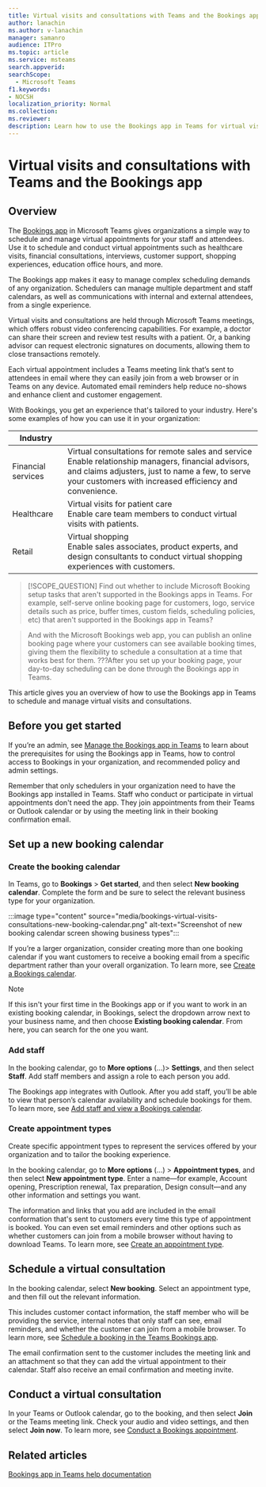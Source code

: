 ```yaml
---
title: Virtual visits and consultations with Teams and the Bookings app
author: lanachin
ms.author: v-lanachin
manager: samanro
audience: ITPro
ms.topic: article 
ms.service: msteams 
search.appverid: 
searchScope:
  - Microsoft Teams
f1.keywords:
- NOCSH
localization_priority: Normal
ms.collection: 
ms.reviewer: 
description: Learn how to use the Bookings app in Teams for virtual visits and consultations. 
---
```


# Virtual visits and consultations with Teams and the Bookings app

## Overview

The [Bookings app](https://support.microsoft.com/office/what-is-bookings-42d4e852-8e99-4d8f-9b70-d7fc93973cb5) in Microsoft Teams gives organizations a simple way to schedule and manage virtual appointments for your staff and attendees. Use it to schedule and conduct virtual appointments such as healthcare visits, financial consultations, interviews, customer support, shopping experiences, education office hours, and more.

The Bookings app makes it easy to manage complex scheduling demands of any organization. Schedulers can manage multiple department and staff calendars, as well as communications with internal and external attendees, from a single experience.

Virtual visits and consultations are held through Microsoft Teams meetings, which offers robust video conferencing capabilities. For example, a doctor can share their screen and review test results with a patient. Or, a banking advisor can request electronic signatures on documents, allowing them to close transactions remotely.

Each virtual appointment includes a Teams meeting link that’s sent to attendees in email where they can easily join from a web browser or in Teams on any device. Automated email reminders help reduce no-shows and enhance client and customer engagement.

With Bookings, you get an experience that's tailored to your industry. Here's some examples of how you can use it in your organization:

|Industry  ||
|---------|---------|
|Financial services    |  Virtual consultations for remote sales and service<br/>Enable relationship managers, financial advisors, and claims adjusters, just to name a few, to serve your customers with increased efficiency and convenience.  |
|Healthcare   |  Virtual visits for patient care <br/> Enable care team members to conduct virtual visits with patients.   |         |
|Retail   | Virtual shopping  <br/>Enable sales associates, product experts, and design consultants to conduct virtual shopping experiences with customers.   |         |

> [!SCOPE_QUESTION]
>Find out whether to include Microsoft Booking setup tasks that aren't supported in the Bookings apps in Teams. For example, self-serve online booking page for customers, logo, service details such as price, buffer times, custom fields, scheduling policies, etc) that aren't supported in the Bookings app in Teams?

> And with the Microsoft Bookings web app, you can publish an online booking page where your customers can see available booking times, giving them the flexibility to schedule a consultation at a time that works best for them. ???After you set up your booking page, your day-to-day scheduling can be done through the Bookings app in Teams.

This article gives you an overview of how to use the Bookings app in Teams to schedule and manage virtual visits and consultations.

## Before you get started

If you’re an admin, see [Manage the Bookings app in Teams](bookings-app-admin.md) to learn about the prerequisites for using the Bookings app in Teams, how to control access to Bookings in your organization, and recommended policy and admin settings.

Remember that only schedulers in your organization need to have the Bookings app installed in Teams. Staff who conduct or participate in virtual appointments don't need the app. They join appointments from their Teams or Outlook calendar or by using the meeting link in their booking confirmation email.

## Set up a new booking calendar

### Create the booking calendar

In Teams, go to **Bookings** > **Get started**, and then select **New booking calendar**. Complete the form and be sure to select the relevant business type for your organization.

:::image type="content" source="media/bookings-virtual-visits-consultations-new-booking-calendar.png" alt-text="Screenshot of new booking calendar screen showing business types":::

If you’re a larger organization, consider creating more than one booking calendar if you want customers to receive a booking email from a specific department rather than your overall organization. 
To learn more, see [Create a Bookings calendar](https://support.microsoft.com//office/create-a-bookings-calendar-921cfd26-a24d-4aca-9004-561594112148).

> [!NOTE]
> If this isn't your first time in the Bookings app or if you want to work in an existing booking calendar, in Bookings, select the dropdown arrow next to your business name, and then choose **Existing booking calendar**. From here, you can search for the one you want.

### Add staff

In the booking calendar, go to **More options** (...)> **Settings**, and then select **Staff**. Add staff members and assign a role to each person you add.

The Bookings app integrates with Outlook. After you add staff, you’ll be able to view that person’s calendar availability and schedule bookings for them. To learn more, see [Add staff and view a Bookings calendar](https://support.microsoft.com/office/add-staff-and-view-a-bookings-calendar-6c579f61-8adb-4514-9458-021de2023fa0).  

### Create appointment types

Create specific appointment types to represent the services offered by your organization and to tailor the booking experience.

In the booking calendar, go to **More options** (...) > **Appointment types**, and then select **New appointment type**. Enter a name&mdash;for example, Account opening, Prescription renewal, Tax preparation, Design consult&mdash;and any other information and settings you want.

The information and links that you add are included in the email conformation that's sent to customers every time this type of appointment is booked. You can even set email reminders and other options such as whether customers can join from a mobile browser without having to download Teams. To learn more, see [Create an appointment type](https://support.microsoft.com/office/create-an-appointment-type-810eac77-6a65-4dc8-964d-c00eadf43887).

## Schedule a virtual consultation

In the booking calendar, select **New booking**. Select an appointment type, and then fill out the relevant information.

This includes customer contact information, the staff member who will be providing the service, internal notes that only staff can see, email reminders, and whether the customer can join from a mobile browser. To learn more, see [Schedule a booking in the Teams Bookings app](https://support.microsoft.com/office/schedule-a-booking-in-the-teams-bookings-app-e275049d-0d0f-4161-8526-461a9f29439f).

The email confirmation sent to the customer includes the meeting link and an attachment so that they can add the virtual appointment to their calendar. Staff also receive an email confirmation and meeting invite.

## Conduct a virtual consultation

In your Teams or Outlook calendar, go to the booking, and then select **Join** or the Teams meeting link. Check your audio and video settings, and then select **Join now**. To learn more, see [Conduct a Bookings appointment](https://support.microsoft.com/office/conduct-a-bookings-appointment-a86a4007-e26c-4909-9893-f7036e2747cd).

## Related articles

[Bookings app in Teams help documentation](https://support.office.com/article/apps-and-services-cc1fba57-9900-4634-8306-2360a40c665b?#PickTab=Bookings)
